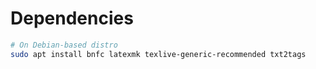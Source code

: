 ---
---
# Dependencies

``` bash
# On Debian-based distro
sudo apt install bnfc latexmk texlive-generic-recommended txt2tags
```
